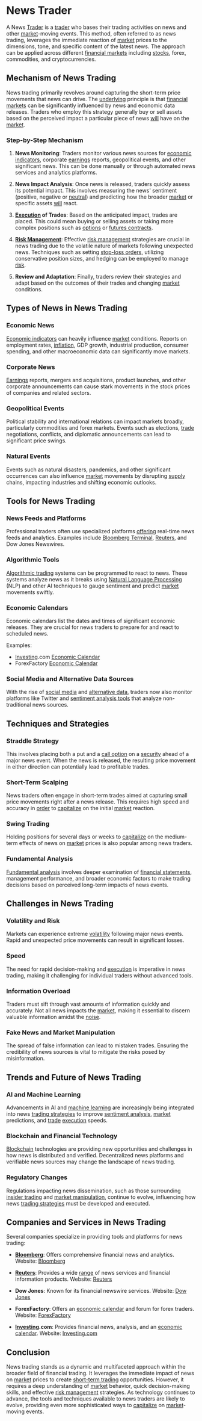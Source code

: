 # News Trader

A News [Trader](../t/trader.md) is a [trader](../t/trader.md) who bases their trading activities on news and other [market](../m/market.md)-moving events. This method, often referred to as news trading, leverages the immediate reaction of [market](../m/market.md) prices to the dimensions, tone, and specific content of the latest news. The approach can be applied across different [financial markets](../f/financial_market.md) including [stocks](../s/stock.md), forex, commodities, and cryptocurrencies.

## Mechanism of News Trading

News trading primarily revolves around capturing the short-term price movements that news can drive. The [underlying](../u/underlying.md) principle is that [financial markets](../f/financial_market.md) can be significantly influenced by news and economic data releases. Traders who employ this strategy generally buy or sell assets based on the perceived impact a particular piece of news [will](../w/will.md) have on the [market](../m/market.md). 

### Step-by-Step Mechanism

1. **News Monitoring**: Traders monitor various news sources for [economic indicators](../e/economic_indicators.md), corporate [earnings](../e/earnings.md) reports, geopolitical events, and other significant news. This can be done manually or through automated news services and analytics platforms.
  
2. **News Impact Analysis**: Once news is released, traders quickly assess its potential impact. This involves measuring the news' sentiment (positive, negative or [neutral](../n/neutral.md)) and predicting how the broader [market](../m/market.md) or specific assets [will](../w/will.md) react.

3. **[Execution](../e/execution.md) of Trades**: Based on the anticipated impact, trades are placed. This could mean buying or selling assets or taking more complex positions such as [options](../o/options.md) or [futures contracts](../f/futures_contracts.md).

4. **[Risk Management](../r/risk_management.md)**: Effective [risk management](../r/risk_management.md) strategies are crucial in news trading due to the volatile nature of markets following unexpected news. Techniques such as setting [stop-loss orders](../s/stop-loss_orders.md), utilizing conservative position sizes, and hedging can be employed to manage [risk](../r/risk.md).

5. **Review and Adaptation**: Finally, traders review their strategies and adapt based on the outcomes of their trades and changing [market](../m/market.md) conditions.

## Types of News in News Trading

### Economic News
[Economic indicators](../e/economic_indicators.md) can heavily influence [market](../m/market.md) conditions. Reports on employment rates, [inflation](../i/inflation.md), GDP growth, industrial production, consumer spending, and other macroeconomic data can significantly move markets.

### Corporate News
[Earnings](../e/earnings.md) reports, mergers and acquisitions, product launches, and other corporate announcements can cause stark movements in the stock prices of companies and related sectors.

### Geopolitical Events
Political stability and international relations can impact markets broadly, particularly commodities and forex markets. Events such as elections, [trade](../t/trade.md) negotiations, conflicts, and diplomatic announcements can lead to significant price swings.

### Natural Events
Events such as natural disasters, pandemics, and other significant occurrences can also influence [market](../m/market.md) movements by disrupting [supply](../s/supply.md) chains, impacting industries and shifting economic outlooks.

## Tools for News Trading

### News Feeds and Platforms
Professional traders often use specialized platforms [offering](../o/offering.md) real-time news feeds and analytics. Examples include [Bloomberg Terminal](../b/bloomberg_terminal.md), [Reuters](../r/reuters.md), and Dow Jones Newswires.

### Algorithmic Tools
[Algorithmic trading](../a/accountability.md) systems can be programmed to react to news. These systems analyze news as it breaks using [Natural Language Processing](../n/natural_language_processing_(nlp)_in_trading.md) (NLP) and other AI techniques to gauge sentiment and predict [market](../m/market.md) movements swiftly.

### Economic Calendars
Economic calendars list the dates and times of significant economic releases. They are crucial for news traders to prepare for and react to scheduled news.

Examples:
- [Investing](../i/investing.md).com [Economic Calendar](../e/economic_calendar.md)
- ForexFactory [Economic Calendar](../e/economic_calendar.md)

### Social Media and Alternative Data Sources
With the rise of [social media](../s/social_media.md) and [alternative data](../a/alternative_data.md), traders now also monitor platforms like Twitter and [sentiment analysis tools](../s/sentiment_analysis_tools.md) that analyze non-traditional news sources.

## Techniques and Strategies

### Straddle Strategy
This involves placing both a put and a [call option](../c/call_option.md) on a [security](../s/security.md) ahead of a major news event. When the news is released, the resulting price movement in either direction can potentially lead to profitable trades.

### Short-Term Scalping
News traders often engage in short-term trades aimed at capturing small price movements right after a news release. This requires high speed and accuracy in [order](../o/order.md) to [capitalize](../c/capitalize.md) on the initial [market](../m/market.md) reaction.

### Swing Trading
Holding positions for several days or weeks to [capitalize](../c/capitalize.md) on the medium-term effects of news on [market](../m/market.md) prices is also popular among news traders.

### Fundamental Analysis
[Fundamental analysis](../f/fundamental_analysis.md) involves deeper examination of [financial statements](../f/financial_statements.md), management performance, and broader economic factors to make trading decisions based on perceived long-term impacts of news events.

## Challenges in News Trading

### Volatility and Risk
Markets can experience extreme [volatility](../v/volatility.md) following major news events. Rapid and unexpected price movements can result in significant losses.

### Speed
The need for rapid decision-making and [execution](../e/execution.md) is imperative in news trading, making it challenging for individual traders without advanced tools.

### Information Overload
Traders must sift through vast amounts of information quickly and accurately. Not all news impacts the [market](../m/market.md), making it essential to discern valuable information amidst the [noise](../n/noise.md).

### Fake News and Market Manipulation
The spread of false information can lead to mistaken trades. Ensuring the credibility of news sources is vital to mitigate the risks posed by misinformation.

## Trends and Future of News Trading

### AI and Machine Learning
Advancements in AI and [machine learning](../m/machine_learning.md) are increasingly being integrated into news [trading strategies](../t/trading_strategies.md) to improve [sentiment analysis](../s/sentiment_analysis.md), [market](../m/market.md) predictions, and [trade](../t/trade.md) [execution](../e/execution.md) speeds.

### Blockchain and Financial Technology
[Blockchain](../b/blockchain_in_trading.md) technologies are providing new opportunities and challenges in how news is distributed and verified. Decentralized news platforms and verifiable news sources may change the landscape of news trading.

### Regulatory Changes
Regulations impacting news dissemination, such as those surrounding [insider trading](../i/insider.md) and [market manipulation](../m/market_manipulation.md), continue to evolve, influencing how news [trading strategies](../t/trading_strategies.md) must be developed and executed.

## Companies and Services in News Trading

Several companies specialize in providing tools and platforms for news trading:

- **[Bloomberg](../b/bloomberg.md)**: Offers comprehensive financial news and analytics.
  Website: [Bloomberg](https://www.bloomberg.com/)

- **[Reuters](../r/reuters.md)**: Provides a wide [range](../r/range.md) of news services and financial information products.
  Website: [Reuters](https://www.reuters.com/)

- **Dow Jones**: Known for its financial newswire services.
  Website: [Dow Jones](https://www.dowjones.com/)

- **ForexFactory**: Offers an [economic calendar](../e/economic_calendar.md) and forum for forex traders.
  Website: [ForexFactory](https://www.forexfactory.com/)

- **[Investing](../i/investing.md).com**: Provides financial news, analysis, and an [economic calendar](../e/economic_calendar.md).
  Website: [Investing.com](https://www.investing.com/)

## Conclusion

News trading stands as a dynamic and multifaceted approach within the broader field of financial trading. It leverages the immediate impact of news on [market](../m/market.md) prices to create [short-term trading](../s/short-term_trading.md) opportunities. However, it requires a deep understanding of [market](../m/market.md) behavior, quick decision-making skills, and effective [risk management](../r/risk_management.md) strategies. As technology continues to advance, the tools and techniques available to news traders are likely to evolve, providing even more sophisticated ways to [capitalize](../c/capitalize.md) on [market](../m/market.md)-moving events.